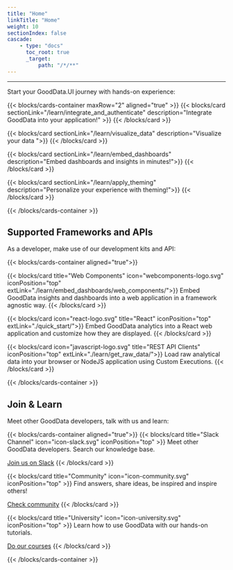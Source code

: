 ```yaml
---
title: "Home"
linkTitle: "Home"
weight: 10
sectionIndex: false
cascade:
    - type: "docs"
      toc_root: true
      _target:
          path: "/*/**"
---
```


---

Start your GoodData.UI journey with hands-on experience:

{{< blocks/cards-container maxRow="2" aligned="true" >}}
{{< blocks/card sectionLink="/learn/integrate_and_authenticate" description="Integrate GoodData into your application!" >}}
{{< /blocks/card >}}

{{< blocks/card sectionLink="/learn/visualize_data" description="Visualize your data ">}}
{{< /blocks/card >}}

{{< blocks/card sectionLink="/learn/embed_dashboards" description="Embed dashboards and insights in minutes!">}}
{{< /blocks/card >}}

{{< blocks/card sectionLink="/learn/apply_theming" description="Personalize your experience with theming!">}}
{{< /blocks/card >}}

{{< /blocks/cards-container >}}

## Supported Frameworks and APIs

As a developer, make use of our development kits and API:

{{< blocks/cards-container aligned="true">}}

{{< blocks/card title="Web Components" icon="webcomponents-logo.svg" iconPosition="top" extLink="./learn/embed_dashboards/web_components/">}}
Embed GoodData insights and dashboards into a web application in a framework agnostic way.
{{< /blocks/card >}}

{{< blocks/card icon="react-logo.svg" title="React" iconPosition="top" extLink="./quick_start/">}}
Embed GoodData analytics into a React web application and customize how they are displayed.
{{< /blocks/card >}}

{{< blocks/card icon="javascript-logo.svg" title="REST API Clients" iconPosition="top" extLink="./learn/get_raw_data/">}}
Load raw analytical data into your browser or NodeJS application using Custom Executions.
{{< /blocks/card >}}

{{< /blocks/cards-container >}}

## Join & Learn

Meet other GoodData developers, talk with us and learn:

{{< blocks/cards-container aligned="true">}}
{{< blocks/card title="Slack Channel" icon="icon-slack.svg" iconPosition="top" >}}
Meet other GoodData developers. Search our knowledge base.

[Join us on Slack](https://join.slack.com/t/gooddataconnect/shared_invite/zt-mkqhg6bm-omgjndejTlTyB3wgaVkkGQ)
{{< /blocks/card >}}

{{< blocks/card title="Community" icon="icon-community.svg" iconPosition="top" >}}
Find answers, share ideas, be inspired and inspire others!

[Check community](https://community.gooddata.com/)
{{< /blocks/card >}}

{{< blocks/card title="University" icon="icon-university.svg" iconPosition="top" >}}
Learn how to use GoodData with our hands-on tutorials.

[Do our courses](https://university.gooddata.com/)
{{< /blocks/card >}}

{{< /blocks/cards-container >}}
